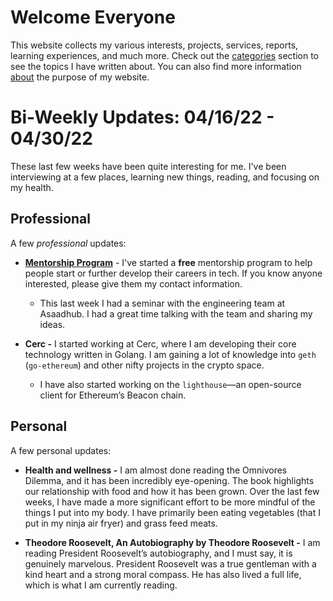 # Welcome Everyone

This website collects my various interests, projects, services, reports, learning experiences, and much more. Check out the [categories](https://abdurabbani00.atlassian.net/categories/ "/categories/") section to see the topics I have written about. You can also find more information [about](https://abdurabbani00.atlassian.net/about/ "/about/") the purpose of my website.

# Bi-Weekly Updates: 04/16/22 - 04/30/22

These last few weeks have been quite interesting for me. I've been interviewing at a few places, learning new things, reading, and focusing on my health.

## Professional

A few _professional_ updates:

- [**Mentorship Program**](https://abdurabbani00.atlassian.net/categories/career/mentorship_program "/categories/career/mentorship_program") - I've started a **free** mentorship program to help people start or further develop their careers in tech. If you know anyone interested, please give them my contact information.

  - This last week I had a seminar with the engineering team at Asaadhub. I had a great time talking with the team and sharing my ideas.

- **Cerc -** I started working at Cerc, where I am developing their core technology written in Golang. I am gaining a lot of knowledge into `geth` (`go-ethereum`) and other nifty projects in the crypto space.

  - I have also started working on the `lighthouse`—an open-source client for Ethereum’s Beacon chain.

## Personal

A few personal updates:

- **Health and wellness -** I am almost done reading the Omnivores Dilemma, and it has been incredibly eye-opening. The book highlights our relationship with food and how it has been grown. Over the last few weeks, I have made a more significant effort to be more mindful of the things I put into my body. I have primarily been eating vegetables (that I put in my ninja air fryer) and grass feed meats.

- **Theodore Roosevelt, An Autobiography by Theodore Roosevelt -** I am reading President Roosevelt’s autobiography, and I must say, it is genuinely marvelous. President Roosevelt was a true gentleman with a kind heart and a strong moral compass. He has also lived a full life, which is what I am currently reading.
